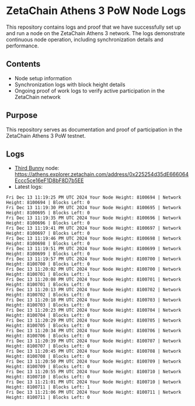 # ZetaChain Athens 3 PoW Node Logs
This repository contains logs and proof that we have successfully set up and run a node on the ZetaChain Athens 3 network. The logs demonstrate continuous node operation, including synchronization details and performance.

## Contents
- Node setup information
- Synchronization logs with block height details
- Ongoing proof of work logs to verify active participation in the ZetaChain network

## Purpose
This repository serves as documentation and proof of participation in the ZetaChain Athens 3 PoW testnet.

## Logs

- [Third Bunny](https://thirdbunny.xyz/) node: https://athens.explorer.zetachain.com/address/0x225254d35dE666064Eccc5ce16eF1D8bF8D7b5EE
- Latest logs:
```
Fri Dec 13 11:19:25 PM UTC 2024 Your Node Height: 8100694 | Network Height: 8100694 | Blocks Left: 0
Fri Dec 13 11:19:30 PM UTC 2024 Your Node Height: 8100695 | Network Height: 8100695 | Blocks Left: 0
Fri Dec 13 11:19:35 PM UTC 2024 Your Node Height: 8100696 | Network Height: 8100696 | Blocks Left: 0
Fri Dec 13 11:19:41 PM UTC 2024 Your Node Height: 8100697 | Network Height: 8100697 | Blocks Left: 0
Fri Dec 13 11:19:46 PM UTC 2024 Your Node Height: 8100698 | Network Height: 8100698 | Blocks Left: 0
Fri Dec 13 11:19:51 PM UTC 2024 Your Node Height: 8100699 | Network Height: 8100699 | Blocks Left: 0
Fri Dec 13 11:19:57 PM UTC 2024 Your Node Height: 8100700 | Network Height: 8100700 | Blocks Left: 0
Fri Dec 13 11:20:02 PM UTC 2024 Your Node Height: 8100700 | Network Height: 8100701 | Blocks Left: 1
Fri Dec 13 11:20:08 PM UTC 2024 Your Node Height: 8100701 | Network Height: 8100701 | Blocks Left: 0
Fri Dec 13 11:20:13 PM UTC 2024 Your Node Height: 8100702 | Network Height: 8100702 | Blocks Left: 0
Fri Dec 13 11:20:18 PM UTC 2024 Your Node Height: 8100703 | Network Height: 8100703 | Blocks Left: 0
Fri Dec 13 11:20:23 PM UTC 2024 Your Node Height: 8100704 | Network Height: 8100704 | Blocks Left: 0
Fri Dec 13 11:20:29 PM UTC 2024 Your Node Height: 8100705 | Network Height: 8100705 | Blocks Left: 0
Fri Dec 13 11:20:34 PM UTC 2024 Your Node Height: 8100706 | Network Height: 8100706 | Blocks Left: 0
Fri Dec 13 11:20:39 PM UTC 2024 Your Node Height: 8100707 | Network Height: 8100707 | Blocks Left: 0
Fri Dec 13 11:20:45 PM UTC 2024 Your Node Height: 8100708 | Network Height: 8100708 | Blocks Left: 0
Fri Dec 13 11:20:50 PM UTC 2024 Your Node Height: 8100709 | Network Height: 8100709 | Blocks Left: 0
Fri Dec 13 11:20:55 PM UTC 2024 Your Node Height: 8100710 | Network Height: 8100710 | Blocks Left: 0
Fri Dec 13 11:21:01 PM UTC 2024 Your Node Height: 8100710 | Network Height: 8100711 | Blocks Left: 1
Fri Dec 13 11:21:06 PM UTC 2024 Your Node Height: 8100711 | Network Height: 8100711 | Blocks Left: 0
```
